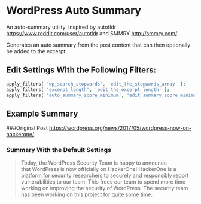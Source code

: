 WordPress Auto Summary
======================

An auto-summary utility. Inspired by autotldr https://www.reddit.com/user/autotldr and SMMRY http://smmry.com/

Generates an auto summary from the post content that can then optionally be added to the excerpt.

Edit Settings With the Following Filters:
-----------------------------------------
```php
apply_filters( 'wp_search_stopwords', 'edit_the_stopwords_array' );
apply_filters( 'excerpt_length', 'edit_the_excerpt_length' );
apply_filters( 'auto_summary_score_minimum', 'edit_summary_score_minimum' ); // Default 0.65
```

Example Summary
---------------

###Original Post
https://wordpress.org/news/2017/05/wordpress-now-on-hackerone/

### Summary With the Default Settings
> Today, the WordPress Security Team is happy to announce that WordPress is now officially on HackerOne!
> HackerOne is a platform for security researchers to securely and responsibly report vulnerabilities to our team.
> This frees our team to spend more time working on improving the security of WordPress.
> The security team has been working on this project for quite some time.
